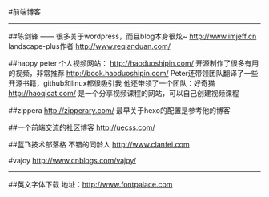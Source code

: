 #前端博客

----

##陈剑锋 —— 很多关于wordpress，而且blog本身很炫~
http://www.imjeff.cn
landscape-plus作者
http://www.reqianduan.com/

##happy peter
个人视频网站：
http://haoduoshipin.com/   开源制作了很多有用的视频，非常推荐
http://book.haoduoshipin.com/  Peter还带领团队翻译了一些开源书籍，github和linux都很吸引我
他还带领了一个团队：好奇猫
http://haoqicat.com/   是一个分享视频课程的网站，可以自己创建视频课程

##zippera
http://zipperary.com/  最早关于hexo的配置是参考他的博客

##一个前端交流的社区博客
http://uecss.com/

##蓝飞技术部落格
不错的同龄人
http://www.clanfei.com

#vajoy
http://www.cnblogs.com/vajoy/

----

##英文字体下载
地址：http://www.fontpalace.com

